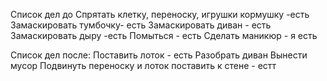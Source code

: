 Список дел до
Спрятать клетку, переноску, игрушки кормушку -есть
Замаскировать тумбочку- есть
Замаскировать диван - есть
Замаскировать дыру -есть 
Помыться - есть
Сделать маникюр - я есть

Список дел после:
Поставить лоток - есть
Разобрать диван 
Вынести мусор
Подвинуть переноску и лоток поставить к стене - естт